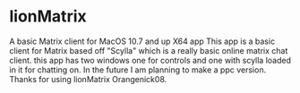 # lionMatrix
A basic Matrix client for MacOS 10.7 and up X64 app 
This app is a basic client for Matrix based off "Scylla" which is a really basic online matrix chat client. this app has two windows one for controls and one with scylla loaded in it for chatting on. In the future I am planning to make a ppc version.
Thanks for using lionMatrix Orangenick08.
